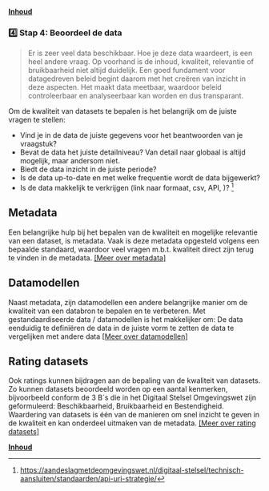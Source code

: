 **[Inhoud](ToC.md)**

### :four: Stap 4: Beoordeel de data

> Er is zeer veel data beschikbaar. Hoe je deze data waardeert, is een heel andere vraag. Op voorhand is de inhoud, kwaliteit, relevantie of bruikbaarheid niet altijd duidelijk. Een goed fundament voor datagedreven beleid begint daarom met het creëren van inzicht in deze aspecten. Het maakt data meetbaar, waardoor beleid controleerbaar en analyseerbaar kan worden en dus transparant.

Om de kwaliteit van datasets te bepalen is het belangrijk om de juiste vragen te stellen:

+ Vind je in de data de juiste gegevens voor het beantwoorden van je vraagstuk?
+ Bevat de data het juiste detailniveau? Van detail naar globaal is altijd mogelijk, maar andersom niet.
+ Biedt de data inzicht in de juiste periode?
+ Is de data up-to-date en met welke frequentie wordt de data bijgewerkt? 
+ Is de data makkelijk te verkrijgen (link naar formaat, csv, API, )? [^1]
[^1]: https://aandeslagmetdeomgevingswet.nl/digitaal-stelsel/technisch-aansluiten/standaarden/api-uri-strategie/

## Metadata
Een belangrijke hulp bij het bepalen van de kwaliteit en mogelijke relevantie van een dataset, is metadata. Vaak is deze metadata opgesteld volgens een bepaalde standaard, waardoor veel vragen m.b.t. kwaliteit direct zijn terug te vinden in de metadata.
[[Meer over metadata]](Metadata.md)

## Datamodellen
Naast metadata, zijn datamodellen een andere belangrijke manier om de kwaliteit van een databron te bepalen en te verbeteren.
Met gestandaardiseerde data / datamodellen is het makkelijker om:
	De data eenduidig te definiëren
	de data in de juiste vorm te zetten
	de data te vergelijken met andere data
[[Meer over datamodellen]](Datamodellen)

## Rating datasets
Ook ratings kunnen bijdragen aan de bepaling van de kwaliteit van datasets.
Zo kunnen datasets beoordeeld worden op een aantal kenmerken, bijvoorbeeld conform de 3 B´s die in het Digitaal Stelsel Omgevingswet zijn geformuleerd: Beschikbaarheid, Bruikbaarheid en Bestendigheid. Waardering van datasets is één van de manieren om snel inzicht te geven in de kwaliteit en kan onderdeel uitmaken van de metadata.
[[Meer over rating datasets]](Rating_datasets)

**[Inhoud](ToC.md)**
